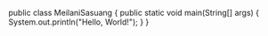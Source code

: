 public class MeilaniSasuang {
    public static void main(String[] args) {
        System.out.println("Hello, World!");
    }
} 
